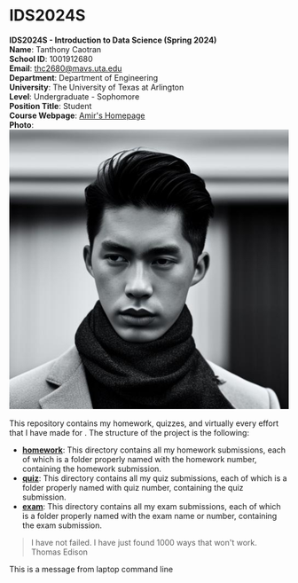 # IDS2024S

**IDS2024S - Introduction to Data Science (Spring 2024)**  
**Name**: Tanthony Caotran  
**School ID**: 1001912680  
**Email**: thc2680@mavs.uta.edu  
**Department**: Department of Engineering  
**University**: The University of Texas at Arlington  
**Level**: Undergraduate - Sophomore  
**Position Title**: Student  
**Course Webpage**: [Amir's Homepage](https://www.cdslab.org/IDS2024S/)  
**Photo**:  
![A photo of Tanthony](Tanthony)  

This repository contains my homework, quizzes, and virtually every effort that I have made for <course name>. The structure of the project is the following:

+ [**homework**](./hw):  This directory contains all my homework submissions, each of which is a folder properly named with the homework number, containing the homework submission.  
+ [**quiz**](./quiz):  This directory contains all my quiz submissions, each of which is a folder properly named with quiz number, containing the quiz submission.  
+ [**exam**](./exam):  This directory contains all my exam submissions, each of which is a folder properly named with the exam name or number, containing the exam submission.

> I have not failed. I have just found 1000 ways that won't work.  
> Thomas Edison

This is a message from laptop command line
